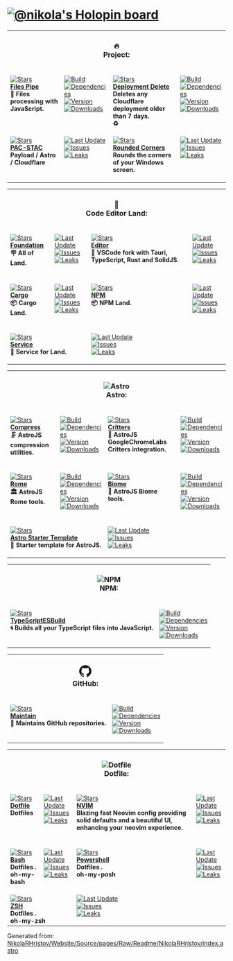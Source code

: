 <h1><a href=https://holopin.io/@nikola target=_blank><img alt="@nikola's Holopin board" src="https://holopin.io/api/user/board?user=nikola"></a></h1><table><tr><td colspan=4><h3 align=center><picture></picture>🔥<br>Project:<br></h3></td></tr><tr><td colspan=1 valign=top><br><a href=https://github.com/Playform/FilesPipe target=_blank><picture><source media="(prefers-color-scheme: dark)" srcset="https://img.shields.io/github/stars/Playform/FilesPipe?label=stars&#38;logo=github&#38;color=black&#38;labelColor=black&#38;logoColor=white&#38;logoWidth=0&#38;logoColor=black"><source media="(prefers-color-scheme: light)" srcset="https://img.shields.io/github/stars/Playform/FilesPipe?label=stars&#38;logo=github&#38;color=white&#38;labelColor=white&#38;logoColor=black&#38;logoWidth=0&#38;logoColor=black"><img alt=Stars src="https://img.shields.io/github/stars/Playform/FilesPipe?label=stars&#38;logo=github&#38;color=black&#38;labelColor=black&#38;logoColor=white&#38;logoWidth=0&#38;logoColor=black"></picture></a><br><a href=https://github.com/Playform/FilesPipe target=_blank><b>Files Pipe</b></a><br><b>🧪 Files processing with JavaScript.<br/></b><br></td><td colspan=1 valign=top><br><a href=https://github.com/Playform/FilesPipe/actions/workflows/Node.yml target=_blank><picture><source media="(prefers-color-scheme: dark)" srcset="https://img.shields.io/github/actions/workflow/status/Playform/FilesPipe/Node.yml?branch=main&#38;label=Build&#38;logo=node.js&#38;color=black&#38;labelColor=black&#38;logoColor=white&#38;logoWidth=0"><source media="(prefers-color-scheme: light)" srcset="https://img.shields.io/github/actions/workflow/status/Playform/FilesPipe/Node.yml?branch=main&#38;label=Build&#38;logo=node.js&#38;color=white&#38;labelColor=white&#38;logoColor=black&#38;logoWidth=0"><img alt=Build src="https://img.shields.io/github/actions/workflow/status/Playform/FilesPipe/Node.yml?branch=main&#38;label=Build&#38;logo=node.js&#38;color=black&#38;labelColor=black&#38;logoColor=white&#38;logoWidth=0" title=Build></picture></a><br><a href="https://npmjs.org/files-pipe?activeTab=dependencies" target=_blank><picture><source media="(prefers-color-scheme: dark)" srcset="https://img.shields.io/librariesio/release/npm/files-pipe?logo=dependabot&#38;label=&#38;color=black&#38;labelColor=black&#38;logoColor=white&#38;logoWidth=0"><source media="(prefers-color-scheme: light)" srcset="https://img.shields.io/librariesio/release/npm/files-pipe?logo=dependabot&#38;label=&#38;color=white&#38;labelColor=white&#38;logoColor=black&#38;logoWidth=0"><img alt=Dependencies src="https://img.shields.io/librariesio/release/npm/files-pipe?logo=dependabot&#38;label=&#38;color=black&#38;labelColor=black&#38;logoColor=white&#38;logoWidth=0" title=Dependencies></picture></a><br><a href=https://npmjs.org/files-pipe target=_blank><picture><source media="(prefers-color-scheme: dark)" srcset="https://img.shields.io/npm/v/files-pipe?label=Version&#38;logo=npm&#38;color=black&#38;labelColor=black&#38;logoColor=white&#38;logoWidth=0"><source media="(prefers-color-scheme: light)" srcset="https://img.shields.io/npm/v/files-pipe?label=Version&#38;logo=npm&#38;color=white&#38;labelColor=white&#38;logoColor=black&#38;logoWidth=0"><img alt=Version src="https://img.shields.io/npm/v/files-pipe?label=Version&#38;logo=npm&#38;color=black&#38;labelColor=black&#38;logoColor=white&#38;logoWidth=0" title=Version></picture></a><br><a href=https://npmjs.org/files-pipe target=_blank><picture><source media="(prefers-color-scheme: dark)" srcset="https://img.shields.io/npm/dt/files-pipe?label=Leaks&#38;logo=npm&#38;color=black&#38;labelColor=black&#38;logoColor=white&#38;logoWidth=0"><source media="(prefers-color-scheme: light)" srcset="https://img.shields.io/npm/dt/files-pipe?label=Leaks&#38;logo=npm&#38;color=white&#38;labelColor=white&#38;logoColor=black&#38;logoWidth=0"><img alt=Downloads src="https://img.shields.io/npm/dt/files-pipe?label=Leaks&#38;logo=npm&#38;color=black&#38;labelColor=black&#38;logoColor=white&#38;logoWidth=0" title=Downloads></picture></a><br><br></td><td colspan=1 valign=top><br><a href=https://github.com/NikolaRHristov/DeploymentDelete target=_blank><picture><source media="(prefers-color-scheme: dark)" srcset="https://img.shields.io/github/stars/NikolaRHristov/DeploymentDelete?label=stars&#38;logo=github&#38;color=black&#38;labelColor=black&#38;logoColor=white&#38;logoWidth=0&#38;logoColor=black"><source media="(prefers-color-scheme: light)" srcset="https://img.shields.io/github/stars/NikolaRHristov/DeploymentDelete?label=stars&#38;logo=github&#38;color=white&#38;labelColor=white&#38;logoColor=black&#38;logoWidth=0&#38;logoColor=black"><img alt=Stars src="https://img.shields.io/github/stars/NikolaRHristov/DeploymentDelete?label=stars&#38;logo=github&#38;color=black&#38;labelColor=black&#38;logoColor=white&#38;logoWidth=0&#38;logoColor=black"></picture></a><br><a href=https://github.com/NikolaRHristov/DeploymentDelete target=_blank><b>Deployment Delete</b></a><br><b>Deletes any Cloudflare deployment older than 7 days.<br/>♻️</b><br></td><td colspan=1 valign=top><br><a href=https://github.com/NikolaRHristov/DeploymentDelete/actions/workflows/Node.yml target=_blank><picture><source media="(prefers-color-scheme: dark)" srcset="https://img.shields.io/github/actions/workflow/status/NikolaRHristov/DeploymentDelete/Node.yml?branch=main&#38;label=Build&#38;logo=node.js&#38;color=black&#38;labelColor=black&#38;logoColor=white&#38;logoWidth=0"><source media="(prefers-color-scheme: light)" srcset="https://img.shields.io/github/actions/workflow/status/NikolaRHristov/DeploymentDelete/Node.yml?branch=main&#38;label=Build&#38;logo=node.js&#38;color=white&#38;labelColor=white&#38;logoColor=black&#38;logoWidth=0"><img alt=Build src="https://img.shields.io/github/actions/workflow/status/NikolaRHristov/DeploymentDelete/Node.yml?branch=main&#38;label=Build&#38;logo=node.js&#38;color=black&#38;labelColor=black&#38;logoColor=white&#38;logoWidth=0" title=Build></picture></a><br><a href="https://npmjs.org/deployment-delete?activeTab=dependencies" target=_blank><picture><source media="(prefers-color-scheme: dark)" srcset="https://img.shields.io/librariesio/release/npm/deployment-delete?logo=dependabot&#38;label=&#38;color=black&#38;labelColor=black&#38;logoColor=white&#38;logoWidth=0"><source media="(prefers-color-scheme: light)" srcset="https://img.shields.io/librariesio/release/npm/deployment-delete?logo=dependabot&#38;label=&#38;color=white&#38;labelColor=white&#38;logoColor=black&#38;logoWidth=0"><img alt=Dependencies src="https://img.shields.io/librariesio/release/npm/deployment-delete?logo=dependabot&#38;label=&#38;color=black&#38;labelColor=black&#38;logoColor=white&#38;logoWidth=0" title=Dependencies></picture></a><br><a href=https://npmjs.org/deployment-delete target=_blank><picture><source media="(prefers-color-scheme: dark)" srcset="https://img.shields.io/npm/v/deployment-delete?label=Version&#38;logo=npm&#38;color=black&#38;labelColor=black&#38;logoColor=white&#38;logoWidth=0"><source media="(prefers-color-scheme: light)" srcset="https://img.shields.io/npm/v/deployment-delete?label=Version&#38;logo=npm&#38;color=white&#38;labelColor=white&#38;logoColor=black&#38;logoWidth=0"><img alt=Version src="https://img.shields.io/npm/v/deployment-delete?label=Version&#38;logo=npm&#38;color=black&#38;labelColor=black&#38;logoColor=white&#38;logoWidth=0" title=Version></picture></a><br><a href=https://npmjs.org/deployment-delete target=_blank><picture><source media="(prefers-color-scheme: dark)" srcset="https://img.shields.io/npm/dt/deployment-delete?label=Leaks&#38;logo=npm&#38;color=black&#38;labelColor=black&#38;logoColor=white&#38;logoWidth=0"><source media="(prefers-color-scheme: light)" srcset="https://img.shields.io/npm/dt/deployment-delete?label=Leaks&#38;logo=npm&#38;color=white&#38;labelColor=white&#38;logoColor=black&#38;logoWidth=0"><img alt=Downloads src="https://img.shields.io/npm/dt/deployment-delete?label=Leaks&#38;logo=npm&#38;color=black&#38;labelColor=black&#38;logoColor=white&#38;logoWidth=0" title=Downloads></picture></a><br><br></td></tr><tr><td colspan=1 valign=top><br><a href=https://github.com/AstroStarter/PAC-STAC target=_blank><picture><source media="(prefers-color-scheme: dark)" srcset="https://img.shields.io/github/stars/AstroStarter/PAC-STAC?label=stars&#38;logo=github&#38;color=black&#38;labelColor=black&#38;logoColor=white&#38;logoWidth=0&#38;logoColor=black"><source media="(prefers-color-scheme: light)" srcset="https://img.shields.io/github/stars/AstroStarter/PAC-STAC?label=stars&#38;logo=github&#38;color=white&#38;labelColor=white&#38;logoColor=black&#38;logoWidth=0&#38;logoColor=black"><img alt=Stars src="https://img.shields.io/github/stars/AstroStarter/PAC-STAC?label=stars&#38;logo=github&#38;color=black&#38;labelColor=black&#38;logoColor=white&#38;logoWidth=0&#38;logoColor=black"></picture></a><br><a href=https://github.com/AstroStarter/PAC-STAC target=_blank><b>PAC-STAC</b></a><br><b>Payload / Astro / Cloudflare</b><br></td><td colspan=1 valign=top><br><a href=https://github.com/AstroStarter/PAC-STAC target=_blank><picture><source media="(prefers-color-scheme: dark)" srcset="https://img.shields.io/github/last-commit/AstroStarter/PAC-STAC?label=Last%20Update&#38;color=black&#38;labelColor=black&#38;logoColor=white&#38;logoWidth=0"><source media="(prefers-color-scheme: light)" srcset="https://img.shields.io/github/last-commit/AstroStarter/PAC-STAC?label=Last%20Update&#38;color=white&#38;labelColor=white&#38;logoColor=black&#38;logoWidth=0"><img alt="Last Update" src="https://img.shields.io/github/last-commit/AstroStarter/PAC-STAC?label=Last%20Update&#38;color=black&#38;labelColor=black&#38;logoColor=white&#38;logoWidth=0" title="Last Update"></picture></a><br><a href=https://github.com/AstroStarter/PAC-STAC target=_blank><picture><source media="(prefers-color-scheme: dark)" srcset="https://img.shields.io/github/issues/AstroStarter/PAC-STAC?label=Issues&#38;color=black&#38;labelColor=black&#38;logoColor=white&#38;logoWidth=0"><source media="(prefers-color-scheme: light)" srcset="https://img.shields.io/github/issues/AstroStarter/PAC-STAC?label=Issues&#38;color=white&#38;labelColor=white&#38;logoColor=black&#38;logoWidth=0"><img alt=Issues src="https://img.shields.io/github/issues/AstroStarter/PAC-STAC?label=Issues&#38;color=black&#38;labelColor=black&#38;logoColor=white&#38;logoWidth=0" title=Issues></picture></a><br><a href=https://github.com/AstroStarter/PAC-STAC target=_blank><picture><source media="(prefers-color-scheme: dark)" srcset="https://img.shields.io/github/downloads/AstroStarter/PAC-STAC/total?label=Leaks&#38;color=black&#38;labelColor=black&#38;logoColor=white&#38;logoWidth=0"><source media="(prefers-color-scheme: light)" srcset="https://img.shields.io/github/downloads/AstroStarter/PAC-STAC/total?label=Leaks&#38;color=white&#38;labelColor=white&#38;logoColor=black&#38;logoWidth=0"><img alt=Leaks src="https://img.shields.io/github/downloads/AstroStarter/PAC-STAC/total?label=Leaks&#38;color=black&#38;labelColor=black&#38;logoColor=white&#38;logoWidth=0" title=Leaks></picture></a><br><br></td><td colspan=1 valign=top><br><a href=https://github.com/RoundedCorners/Application target=_blank><picture><source media="(prefers-color-scheme: dark)" srcset="https://img.shields.io/github/stars/RoundedCorners/Application?label=stars&#38;logo=github&#38;color=black&#38;labelColor=black&#38;logoColor=white&#38;logoWidth=0&#38;logoColor=black"><source media="(prefers-color-scheme: light)" srcset="https://img.shields.io/github/stars/RoundedCorners/Application?label=stars&#38;logo=github&#38;color=white&#38;labelColor=white&#38;logoColor=black&#38;logoWidth=0&#38;logoColor=black"><img alt=Stars src="https://img.shields.io/github/stars/RoundedCorners/Application?label=stars&#38;logo=github&#38;color=black&#38;labelColor=black&#38;logoColor=white&#38;logoWidth=0&#38;logoColor=black"></picture></a><br><a href=https://github.com/RoundedCorners/Application target=_blank><b>Rounded Corners</b></a><br><b>Rounds the corners of your Windows screen.<br/></b><br></td><td colspan=1 valign=top><br><a href=https://github.com/RoundedCorners/Application target=_blank><picture><source media="(prefers-color-scheme: dark)" srcset="https://img.shields.io/github/last-commit/RoundedCorners/Application?label=Last%20Update&#38;color=black&#38;labelColor=black&#38;logoColor=white&#38;logoWidth=0"><source media="(prefers-color-scheme: light)" srcset="https://img.shields.io/github/last-commit/RoundedCorners/Application?label=Last%20Update&#38;color=white&#38;labelColor=white&#38;logoColor=black&#38;logoWidth=0"><img alt="Last Update" src="https://img.shields.io/github/last-commit/RoundedCorners/Application?label=Last%20Update&#38;color=black&#38;labelColor=black&#38;logoColor=white&#38;logoWidth=0" title="Last Update"></picture></a><br><a href=https://github.com/RoundedCorners/Application target=_blank><picture><source media="(prefers-color-scheme: dark)" srcset="https://img.shields.io/github/issues/RoundedCorners/Application?label=Issues&#38;color=black&#38;labelColor=black&#38;logoColor=white&#38;logoWidth=0"><source media="(prefers-color-scheme: light)" srcset="https://img.shields.io/github/issues/RoundedCorners/Application?label=Issues&#38;color=white&#38;labelColor=white&#38;logoColor=black&#38;logoWidth=0"><img alt=Issues src="https://img.shields.io/github/issues/RoundedCorners/Application?label=Issues&#38;color=black&#38;labelColor=black&#38;logoColor=white&#38;logoWidth=0" title=Issues></picture></a><br><a href=https://github.com/RoundedCorners/Application target=_blank><picture><source media="(prefers-color-scheme: dark)" srcset="https://img.shields.io/github/downloads/RoundedCorners/Application/total?label=Leaks&#38;color=black&#38;labelColor=black&#38;logoColor=white&#38;logoWidth=0"><source media="(prefers-color-scheme: light)" srcset="https://img.shields.io/github/downloads/RoundedCorners/Application/total?label=Leaks&#38;color=white&#38;labelColor=white&#38;logoColor=black&#38;logoWidth=0"><img alt=Leaks src="https://img.shields.io/github/downloads/RoundedCorners/Application/total?label=Leaks&#38;color=black&#38;labelColor=black&#38;logoColor=white&#38;logoWidth=0" title=Leaks></picture></a><br><br></td></tr></table><table><tr><td colspan=4><h3 align=center><picture></picture>🌄<br>Code Editor Land:<br></h3></td></tr><tr><td colspan=1 valign=top><br><a href=https://github.com/CodeEditorLand/Foundation target=_blank><picture><source media="(prefers-color-scheme: dark)" srcset="https://img.shields.io/github/stars/CodeEditorLand/Foundation?label=stars&#38;logo=github&#38;color=black&#38;labelColor=black&#38;logoColor=white&#38;logoWidth=0&#38;logoColor=black"><source media="(prefers-color-scheme: light)" srcset="https://img.shields.io/github/stars/CodeEditorLand/Foundation?label=stars&#38;logo=github&#38;color=white&#38;labelColor=white&#38;logoColor=black&#38;logoWidth=0&#38;logoColor=black"><img alt=Stars src="https://img.shields.io/github/stars/CodeEditorLand/Foundation?label=stars&#38;logo=github&#38;color=black&#38;labelColor=black&#38;logoColor=white&#38;logoWidth=0&#38;logoColor=black"></picture></a><br><a href=https://github.com/CodeEditorLand/Foundation target=_blank><b>Foundation</b></a><br><b>🪧 All of Land.<br/></b><br></td><td colspan=1 valign=top><br><a href=https://github.com/CodeEditorLand/Foundation target=_blank><picture><source media="(prefers-color-scheme: dark)" srcset="https://img.shields.io/github/last-commit/CodeEditorLand/Foundation?label=Last%20Update&#38;color=black&#38;labelColor=black&#38;logoColor=white&#38;logoWidth=0"><source media="(prefers-color-scheme: light)" srcset="https://img.shields.io/github/last-commit/CodeEditorLand/Foundation?label=Last%20Update&#38;color=white&#38;labelColor=white&#38;logoColor=black&#38;logoWidth=0"><img alt="Last Update" src="https://img.shields.io/github/last-commit/CodeEditorLand/Foundation?label=Last%20Update&#38;color=black&#38;labelColor=black&#38;logoColor=white&#38;logoWidth=0" title="Last Update"></picture></a><br><a href=https://github.com/CodeEditorLand/Foundation target=_blank><picture><source media="(prefers-color-scheme: dark)" srcset="https://img.shields.io/github/issues/CodeEditorLand/Foundation?label=Issues&#38;color=black&#38;labelColor=black&#38;logoColor=white&#38;logoWidth=0"><source media="(prefers-color-scheme: light)" srcset="https://img.shields.io/github/issues/CodeEditorLand/Foundation?label=Issues&#38;color=white&#38;labelColor=white&#38;logoColor=black&#38;logoWidth=0"><img alt=Issues src="https://img.shields.io/github/issues/CodeEditorLand/Foundation?label=Issues&#38;color=black&#38;labelColor=black&#38;logoColor=white&#38;logoWidth=0" title=Issues></picture></a><br><a href=https://github.com/CodeEditorLand/Foundation target=_blank><picture><source media="(prefers-color-scheme: dark)" srcset="https://img.shields.io/github/downloads/CodeEditorLand/Foundation/total?label=Leaks&#38;color=black&#38;labelColor=black&#38;logoColor=white&#38;logoWidth=0"><source media="(prefers-color-scheme: light)" srcset="https://img.shields.io/github/downloads/CodeEditorLand/Foundation/total?label=Leaks&#38;color=white&#38;labelColor=white&#38;logoColor=black&#38;logoWidth=0"><img alt=Leaks src="https://img.shields.io/github/downloads/CodeEditorLand/Foundation/total?label=Leaks&#38;color=black&#38;labelColor=black&#38;logoColor=white&#38;logoWidth=0" title=Leaks></picture></a><br><br></td><td colspan=1 valign=top><br><a href=https://github.com/CodeEditorLand/Editor target=_blank><picture><source media="(prefers-color-scheme: dark)" srcset="https://img.shields.io/github/stars/CodeEditorLand/Editor?label=stars&#38;logo=github&#38;color=black&#38;labelColor=black&#38;logoColor=white&#38;logoWidth=0&#38;logoColor=black"><source media="(prefers-color-scheme: light)" srcset="https://img.shields.io/github/stars/CodeEditorLand/Editor?label=stars&#38;logo=github&#38;color=white&#38;labelColor=white&#38;logoColor=black&#38;logoWidth=0&#38;logoColor=black"><img alt=Stars src="https://img.shields.io/github/stars/CodeEditorLand/Editor?label=stars&#38;logo=github&#38;color=black&#38;labelColor=black&#38;logoColor=white&#38;logoWidth=0&#38;logoColor=black"></picture></a><br><a href=https://github.com/CodeEditorLand/Editor target=_blank><b>Editor</b></a><br><b>🌄 VSCode fork with Tauri, TypeScript, Rust and SolidJS.<br/></b><br></td><td colspan=1 valign=top><br><a href=https://github.com/CodeEditorLand/Editor target=_blank><picture><source media="(prefers-color-scheme: dark)" srcset="https://img.shields.io/github/last-commit/CodeEditorLand/Editor?label=Last%20Update&#38;color=black&#38;labelColor=black&#38;logoColor=white&#38;logoWidth=0"><source media="(prefers-color-scheme: light)" srcset="https://img.shields.io/github/last-commit/CodeEditorLand/Editor?label=Last%20Update&#38;color=white&#38;labelColor=white&#38;logoColor=black&#38;logoWidth=0"><img alt="Last Update" src="https://img.shields.io/github/last-commit/CodeEditorLand/Editor?label=Last%20Update&#38;color=black&#38;labelColor=black&#38;logoColor=white&#38;logoWidth=0" title="Last Update"></picture></a><br><a href=https://github.com/CodeEditorLand/Editor target=_blank><picture><source media="(prefers-color-scheme: dark)" srcset="https://img.shields.io/github/issues/CodeEditorLand/Editor?label=Issues&#38;color=black&#38;labelColor=black&#38;logoColor=white&#38;logoWidth=0"><source media="(prefers-color-scheme: light)" srcset="https://img.shields.io/github/issues/CodeEditorLand/Editor?label=Issues&#38;color=white&#38;labelColor=white&#38;logoColor=black&#38;logoWidth=0"><img alt=Issues src="https://img.shields.io/github/issues/CodeEditorLand/Editor?label=Issues&#38;color=black&#38;labelColor=black&#38;logoColor=white&#38;logoWidth=0" title=Issues></picture></a><br><a href=https://github.com/CodeEditorLand/Editor target=_blank><picture><source media="(prefers-color-scheme: dark)" srcset="https://img.shields.io/github/downloads/CodeEditorLand/Editor/total?label=Leaks&#38;color=black&#38;labelColor=black&#38;logoColor=white&#38;logoWidth=0"><source media="(prefers-color-scheme: light)" srcset="https://img.shields.io/github/downloads/CodeEditorLand/Editor/total?label=Leaks&#38;color=white&#38;labelColor=white&#38;logoColor=black&#38;logoWidth=0"><img alt=Leaks src="https://img.shields.io/github/downloads/CodeEditorLand/Editor/total?label=Leaks&#38;color=black&#38;labelColor=black&#38;logoColor=white&#38;logoWidth=0" title=Leaks></picture></a><br><br></td></tr><tr><td colspan=1 valign=top><br><a href=https://github.com/CodeEditorLand/FoundationLandCargo target=_blank><picture><source media="(prefers-color-scheme: dark)" srcset="https://img.shields.io/github/stars/CodeEditorLand/FoundationLandCargo?label=stars&#38;logo=github&#38;color=black&#38;labelColor=black&#38;logoColor=white&#38;logoWidth=0&#38;logoColor=black"><source media="(prefers-color-scheme: light)" srcset="https://img.shields.io/github/stars/CodeEditorLand/FoundationLandCargo?label=stars&#38;logo=github&#38;color=white&#38;labelColor=white&#38;logoColor=black&#38;logoWidth=0&#38;logoColor=black"><img alt=Stars src="https://img.shields.io/github/stars/CodeEditorLand/FoundationLandCargo?label=stars&#38;logo=github&#38;color=black&#38;labelColor=black&#38;logoColor=white&#38;logoWidth=0&#38;logoColor=black"></picture></a><br><a href=https://github.com/CodeEditorLand/FoundationLandCargo target=_blank><b>Cargo</b></a><br><b>📦 Cargo Land.<br/></b><br></td><td colspan=1 valign=top><br><a href=https://github.com/CodeEditorLand/FoundationLandCargo target=_blank><picture><source media="(prefers-color-scheme: dark)" srcset="https://img.shields.io/github/last-commit/CodeEditorLand/FoundationLandCargo?label=Last%20Update&#38;color=black&#38;labelColor=black&#38;logoColor=white&#38;logoWidth=0"><source media="(prefers-color-scheme: light)" srcset="https://img.shields.io/github/last-commit/CodeEditorLand/FoundationLandCargo?label=Last%20Update&#38;color=white&#38;labelColor=white&#38;logoColor=black&#38;logoWidth=0"><img alt="Last Update" src="https://img.shields.io/github/last-commit/CodeEditorLand/FoundationLandCargo?label=Last%20Update&#38;color=black&#38;labelColor=black&#38;logoColor=white&#38;logoWidth=0" title="Last Update"></picture></a><br><a href=https://github.com/CodeEditorLand/FoundationLandCargo target=_blank><picture><source media="(prefers-color-scheme: dark)" srcset="https://img.shields.io/github/issues/CodeEditorLand/FoundationLandCargo?label=Issues&#38;color=black&#38;labelColor=black&#38;logoColor=white&#38;logoWidth=0"><source media="(prefers-color-scheme: light)" srcset="https://img.shields.io/github/issues/CodeEditorLand/FoundationLandCargo?label=Issues&#38;color=white&#38;labelColor=white&#38;logoColor=black&#38;logoWidth=0"><img alt=Issues src="https://img.shields.io/github/issues/CodeEditorLand/FoundationLandCargo?label=Issues&#38;color=black&#38;labelColor=black&#38;logoColor=white&#38;logoWidth=0" title=Issues></picture></a><br><a href=https://github.com/CodeEditorLand/FoundationLandCargo target=_blank><picture><source media="(prefers-color-scheme: dark)" srcset="https://img.shields.io/github/downloads/CodeEditorLand/FoundationLandCargo/total?label=Leaks&#38;color=black&#38;labelColor=black&#38;logoColor=white&#38;logoWidth=0"><source media="(prefers-color-scheme: light)" srcset="https://img.shields.io/github/downloads/CodeEditorLand/FoundationLandCargo/total?label=Leaks&#38;color=white&#38;labelColor=white&#38;logoColor=black&#38;logoWidth=0"><img alt=Leaks src="https://img.shields.io/github/downloads/CodeEditorLand/FoundationLandCargo/total?label=Leaks&#38;color=black&#38;labelColor=black&#38;logoColor=white&#38;logoWidth=0" title=Leaks></picture></a><br><br></td><td colspan=1 valign=top><br><a href=https://github.com/CodeEditorLand/FoundationLandNPM target=_blank><picture><source media="(prefers-color-scheme: dark)" srcset="https://img.shields.io/github/stars/CodeEditorLand/FoundationLandNPM?label=stars&#38;logo=github&#38;color=black&#38;labelColor=black&#38;logoColor=white&#38;logoWidth=0&#38;logoColor=black"><source media="(prefers-color-scheme: light)" srcset="https://img.shields.io/github/stars/CodeEditorLand/FoundationLandNPM?label=stars&#38;logo=github&#38;color=white&#38;labelColor=white&#38;logoColor=black&#38;logoWidth=0&#38;logoColor=black"><img alt=Stars src="https://img.shields.io/github/stars/CodeEditorLand/FoundationLandNPM?label=stars&#38;logo=github&#38;color=black&#38;labelColor=black&#38;logoColor=white&#38;logoWidth=0&#38;logoColor=black"></picture></a><br><a href=https://github.com/CodeEditorLand/FoundationLandNPM target=_blank><b>NPM</b></a><br><b>📦 NPM Land.<br/></b><br></td><td colspan=1 valign=top><br><a href=https://github.com/CodeEditorLand/FoundationLandNPM target=_blank><picture><source media="(prefers-color-scheme: dark)" srcset="https://img.shields.io/github/last-commit/CodeEditorLand/FoundationLandNPM?label=Last%20Update&#38;color=black&#38;labelColor=black&#38;logoColor=white&#38;logoWidth=0"><source media="(prefers-color-scheme: light)" srcset="https://img.shields.io/github/last-commit/CodeEditorLand/FoundationLandNPM?label=Last%20Update&#38;color=white&#38;labelColor=white&#38;logoColor=black&#38;logoWidth=0"><img alt="Last Update" src="https://img.shields.io/github/last-commit/CodeEditorLand/FoundationLandNPM?label=Last%20Update&#38;color=black&#38;labelColor=black&#38;logoColor=white&#38;logoWidth=0" title="Last Update"></picture></a><br><a href=https://github.com/CodeEditorLand/FoundationLandNPM target=_blank><picture><source media="(prefers-color-scheme: dark)" srcset="https://img.shields.io/github/issues/CodeEditorLand/FoundationLandNPM?label=Issues&#38;color=black&#38;labelColor=black&#38;logoColor=white&#38;logoWidth=0"><source media="(prefers-color-scheme: light)" srcset="https://img.shields.io/github/issues/CodeEditorLand/FoundationLandNPM?label=Issues&#38;color=white&#38;labelColor=white&#38;logoColor=black&#38;logoWidth=0"><img alt=Issues src="https://img.shields.io/github/issues/CodeEditorLand/FoundationLandNPM?label=Issues&#38;color=black&#38;labelColor=black&#38;logoColor=white&#38;logoWidth=0" title=Issues></picture></a><br><a href=https://github.com/CodeEditorLand/FoundationLandNPM target=_blank><picture><source media="(prefers-color-scheme: dark)" srcset="https://img.shields.io/github/downloads/CodeEditorLand/FoundationLandNPM/total?label=Leaks&#38;color=black&#38;labelColor=black&#38;logoColor=white&#38;logoWidth=0"><source media="(prefers-color-scheme: light)" srcset="https://img.shields.io/github/downloads/CodeEditorLand/FoundationLandNPM/total?label=Leaks&#38;color=white&#38;labelColor=white&#38;logoColor=black&#38;logoWidth=0"><img alt=Leaks src="https://img.shields.io/github/downloads/CodeEditorLand/FoundationLandNPM/total?label=Leaks&#38;color=black&#38;labelColor=black&#38;logoColor=white&#38;logoWidth=0" title=Leaks></picture></a><br><br></td></tr><tr><td colspan=2 valign=top><br><a href=https://github.com/CodeEditorLand/FoundationLandComponent target=_blank><picture><source media="(prefers-color-scheme: dark)" srcset="https://img.shields.io/github/stars/CodeEditorLand/FoundationLandComponent?label=stars&#38;logo=github&#38;color=black&#38;labelColor=black&#38;logoColor=white&#38;logoWidth=0&#38;logoColor=black"><source media="(prefers-color-scheme: light)" srcset="https://img.shields.io/github/stars/CodeEditorLand/FoundationLandComponent?label=stars&#38;logo=github&#38;color=white&#38;labelColor=white&#38;logoColor=black&#38;logoWidth=0&#38;logoColor=black"><img alt=Stars src="https://img.shields.io/github/stars/CodeEditorLand/FoundationLandComponent?label=stars&#38;logo=github&#38;color=black&#38;labelColor=black&#38;logoColor=white&#38;logoWidth=0&#38;logoColor=black"></picture></a><br><a href=https://github.com/CodeEditorLand/FoundationLandComponent target=_blank><b>Service</b></a><br><b>🔩 Service for Land.<br/></b><br></td><td colspan=2 valign=top><br><a href=https://github.com/CodeEditorLand/FoundationLandComponent target=_blank><picture><source media="(prefers-color-scheme: dark)" srcset="https://img.shields.io/github/last-commit/CodeEditorLand/FoundationLandComponent?label=Last%20Update&#38;color=black&#38;labelColor=black&#38;logoColor=white&#38;logoWidth=0"><source media="(prefers-color-scheme: light)" srcset="https://img.shields.io/github/last-commit/CodeEditorLand/FoundationLandComponent?label=Last%20Update&#38;color=white&#38;labelColor=white&#38;logoColor=black&#38;logoWidth=0"><img alt="Last Update" src="https://img.shields.io/github/last-commit/CodeEditorLand/FoundationLandComponent?label=Last%20Update&#38;color=black&#38;labelColor=black&#38;logoColor=white&#38;logoWidth=0" title="Last Update"></picture></a><br><a href=https://github.com/CodeEditorLand/FoundationLandComponent target=_blank><picture><source media="(prefers-color-scheme: dark)" srcset="https://img.shields.io/github/issues/CodeEditorLand/FoundationLandComponent?label=Issues&#38;color=black&#38;labelColor=black&#38;logoColor=white&#38;logoWidth=0"><source media="(prefers-color-scheme: light)" srcset="https://img.shields.io/github/issues/CodeEditorLand/FoundationLandComponent?label=Issues&#38;color=white&#38;labelColor=white&#38;logoColor=black&#38;logoWidth=0"><img alt=Issues src="https://img.shields.io/github/issues/CodeEditorLand/FoundationLandComponent?label=Issues&#38;color=black&#38;labelColor=black&#38;logoColor=white&#38;logoWidth=0" title=Issues></picture></a><br><a href=https://github.com/CodeEditorLand/FoundationLandComponent target=_blank><picture><source media="(prefers-color-scheme: dark)" srcset="https://img.shields.io/github/downloads/CodeEditorLand/FoundationLandComponent/total?label=Leaks&#38;color=black&#38;labelColor=black&#38;logoColor=white&#38;logoWidth=0"><source media="(prefers-color-scheme: light)" srcset="https://img.shields.io/github/downloads/CodeEditorLand/FoundationLandComponent/total?label=Leaks&#38;color=white&#38;labelColor=white&#38;logoColor=black&#38;logoWidth=0"><img alt=Leaks src="https://img.shields.io/github/downloads/CodeEditorLand/FoundationLandComponent/total?label=Leaks&#38;color=black&#38;labelColor=black&#38;logoColor=white&#38;logoWidth=0" title=Leaks></picture></a><br><br></td></tr></table><table><tr><td colspan=4><h3 align=center><picture><source media="(prefers-color-scheme: dark)" srcset=https://raw.githubusercontent.com/Playform/AstroCompress/main/.github/Image/DarkAstro.svg><source media="(prefers-color-scheme: light)" srcset=https://raw.githubusercontent.com/Playform/AstroCompress/main/.github/Image/LightAstro.svg><img alt=Astro src=https://raw.githubusercontent.com/Playform/AstroCompress/main/.github/Image/LightAstro.svg width=28></picture><br>Astro:<br></h3></td></tr><tr><td colspan=1 valign=top><br><a href=https://github.com/Playform/AstroCompress target=_blank><picture><source media="(prefers-color-scheme: dark)" srcset="https://img.shields.io/github/stars/Playform/AstroCompress?label=stars&#38;logo=github&#38;color=black&#38;labelColor=black&#38;logoColor=white&#38;logoWidth=0&#38;logoColor=black"><source media="(prefers-color-scheme: light)" srcset="https://img.shields.io/github/stars/Playform/AstroCompress?label=stars&#38;logo=github&#38;color=white&#38;labelColor=white&#38;logoColor=black&#38;logoWidth=0&#38;logoColor=black"><img alt=Stars src="https://img.shields.io/github/stars/Playform/AstroCompress?label=stars&#38;logo=github&#38;color=black&#38;labelColor=black&#38;logoColor=white&#38;logoWidth=0&#38;logoColor=black"></picture></a><br><a href=https://github.com/Playform/AstroCompress target=_blank><b>Compress</b></a><br><b>🗜️ AstroJS compression utilities.<br/></b><br></td><td colspan=1 valign=top><br><a href=https://github.com/Playform/AstroCompress/actions/workflows/Node.yml target=_blank><picture><source media="(prefers-color-scheme: dark)" srcset="https://img.shields.io/github/actions/workflow/status/Playform/AstroCompress/Node.yml?branch=main&#38;label=Build&#38;logo=node.js&#38;color=black&#38;labelColor=black&#38;logoColor=white&#38;logoWidth=0"><source media="(prefers-color-scheme: light)" srcset="https://img.shields.io/github/actions/workflow/status/Playform/AstroCompress/Node.yml?branch=main&#38;label=Build&#38;logo=node.js&#38;color=white&#38;labelColor=white&#38;logoColor=black&#38;logoWidth=0"><img alt=Build src="https://img.shields.io/github/actions/workflow/status/Playform/AstroCompress/Node.yml?branch=main&#38;label=Build&#38;logo=node.js&#38;color=black&#38;labelColor=black&#38;logoColor=white&#38;logoWidth=0" title=Build></picture></a><br><a href="https://npmjs.org/astro-compress?activeTab=dependencies" target=_blank><picture><source media="(prefers-color-scheme: dark)" srcset="https://img.shields.io/librariesio/release/npm/astro-compress?logo=dependabot&#38;label=&#38;color=black&#38;labelColor=black&#38;logoColor=white&#38;logoWidth=0"><source media="(prefers-color-scheme: light)" srcset="https://img.shields.io/librariesio/release/npm/astro-compress?logo=dependabot&#38;label=&#38;color=white&#38;labelColor=white&#38;logoColor=black&#38;logoWidth=0"><img alt=Dependencies src="https://img.shields.io/librariesio/release/npm/astro-compress?logo=dependabot&#38;label=&#38;color=black&#38;labelColor=black&#38;logoColor=white&#38;logoWidth=0" title=Dependencies></picture></a><br><a href=https://npmjs.org/astro-compress target=_blank><picture><source media="(prefers-color-scheme: dark)" srcset="https://img.shields.io/npm/v/astro-compress?label=Version&#38;logo=npm&#38;color=black&#38;labelColor=black&#38;logoColor=white&#38;logoWidth=0"><source media="(prefers-color-scheme: light)" srcset="https://img.shields.io/npm/v/astro-compress?label=Version&#38;logo=npm&#38;color=white&#38;labelColor=white&#38;logoColor=black&#38;logoWidth=0"><img alt=Version src="https://img.shields.io/npm/v/astro-compress?label=Version&#38;logo=npm&#38;color=black&#38;labelColor=black&#38;logoColor=white&#38;logoWidth=0" title=Version></picture></a><br><a href=https://npmjs.org/astro-compress target=_blank><picture><source media="(prefers-color-scheme: dark)" srcset="https://img.shields.io/npm/dt/astro-compress?label=Leaks&#38;logo=npm&#38;color=black&#38;labelColor=black&#38;logoColor=white&#38;logoWidth=0"><source media="(prefers-color-scheme: light)" srcset="https://img.shields.io/npm/dt/astro-compress?label=Leaks&#38;logo=npm&#38;color=white&#38;labelColor=white&#38;logoColor=black&#38;logoWidth=0"><img alt=Downloads src="https://img.shields.io/npm/dt/astro-compress?label=Leaks&#38;logo=npm&#38;color=black&#38;labelColor=black&#38;logoColor=white&#38;logoWidth=0" title=Downloads></picture></a><br><br></td><td colspan=1 valign=top><br><a href=https://github.com/Playform/AstroCritters target=_blank><picture><source media="(prefers-color-scheme: dark)" srcset="https://img.shields.io/github/stars/Playform/AstroCritters?label=stars&#38;logo=github&#38;color=black&#38;labelColor=black&#38;logoColor=white&#38;logoWidth=0&#38;logoColor=black"><source media="(prefers-color-scheme: light)" srcset="https://img.shields.io/github/stars/Playform/AstroCritters?label=stars&#38;logo=github&#38;color=white&#38;labelColor=white&#38;logoColor=black&#38;logoWidth=0&#38;logoColor=black"><img alt=Stars src="https://img.shields.io/github/stars/Playform/AstroCritters?label=stars&#38;logo=github&#38;color=black&#38;labelColor=black&#38;logoColor=white&#38;logoWidth=0&#38;logoColor=black"></picture></a><br><a href=https://github.com/Playform/AstroCritters target=_blank><b>Critters</b></a><br><b>🦔 AstroJS GoogleChromeLabs Critters integration.<br/></b><br></td><td colspan=1 valign=top><br><a href=https://github.com/Playform/AstroCritters/actions/workflows/Node.yml target=_blank><picture><source media="(prefers-color-scheme: dark)" srcset="https://img.shields.io/github/actions/workflow/status/Playform/AstroCritters/Node.yml?branch=main&#38;label=Build&#38;logo=node.js&#38;color=black&#38;labelColor=black&#38;logoColor=white&#38;logoWidth=0"><source media="(prefers-color-scheme: light)" srcset="https://img.shields.io/github/actions/workflow/status/Playform/AstroCritters/Node.yml?branch=main&#38;label=Build&#38;logo=node.js&#38;color=white&#38;labelColor=white&#38;logoColor=black&#38;logoWidth=0"><img alt=Build src="https://img.shields.io/github/actions/workflow/status/Playform/AstroCritters/Node.yml?branch=main&#38;label=Build&#38;logo=node.js&#38;color=black&#38;labelColor=black&#38;logoColor=white&#38;logoWidth=0" title=Build></picture></a><br><a href="https://npmjs.org/astro-critters?activeTab=dependencies" target=_blank><picture><source media="(prefers-color-scheme: dark)" srcset="https://img.shields.io/librariesio/release/npm/astro-critters?logo=dependabot&#38;label=&#38;color=black&#38;labelColor=black&#38;logoColor=white&#38;logoWidth=0"><source media="(prefers-color-scheme: light)" srcset="https://img.shields.io/librariesio/release/npm/astro-critters?logo=dependabot&#38;label=&#38;color=white&#38;labelColor=white&#38;logoColor=black&#38;logoWidth=0"><img alt=Dependencies src="https://img.shields.io/librariesio/release/npm/astro-critters?logo=dependabot&#38;label=&#38;color=black&#38;labelColor=black&#38;logoColor=white&#38;logoWidth=0" title=Dependencies></picture></a><br><a href=https://npmjs.org/astro-critters target=_blank><picture><source media="(prefers-color-scheme: dark)" srcset="https://img.shields.io/npm/v/astro-critters?label=Version&#38;logo=npm&#38;color=black&#38;labelColor=black&#38;logoColor=white&#38;logoWidth=0"><source media="(prefers-color-scheme: light)" srcset="https://img.shields.io/npm/v/astro-critters?label=Version&#38;logo=npm&#38;color=white&#38;labelColor=white&#38;logoColor=black&#38;logoWidth=0"><img alt=Version src="https://img.shields.io/npm/v/astro-critters?label=Version&#38;logo=npm&#38;color=black&#38;labelColor=black&#38;logoColor=white&#38;logoWidth=0" title=Version></picture></a><br><a href=https://npmjs.org/astro-critters target=_blank><picture><source media="(prefers-color-scheme: dark)" srcset="https://img.shields.io/npm/dt/astro-critters?label=Leaks&#38;logo=npm&#38;color=black&#38;labelColor=black&#38;logoColor=white&#38;logoWidth=0"><source media="(prefers-color-scheme: light)" srcset="https://img.shields.io/npm/dt/astro-critters?label=Leaks&#38;logo=npm&#38;color=white&#38;labelColor=white&#38;logoColor=black&#38;logoWidth=0"><img alt=Downloads src="https://img.shields.io/npm/dt/astro-critters?label=Leaks&#38;logo=npm&#38;color=black&#38;labelColor=black&#38;logoColor=white&#38;logoWidth=0" title=Downloads></picture></a><br><br></td></tr><tr><td colspan=1 valign=top><br><a href=https://github.com/Playform/AstroRome target=_blank><picture><source media="(prefers-color-scheme: dark)" srcset="https://img.shields.io/github/stars/Playform/AstroRome?label=stars&#38;logo=github&#38;color=black&#38;labelColor=black&#38;logoColor=white&#38;logoWidth=0&#38;logoColor=black"><source media="(prefers-color-scheme: light)" srcset="https://img.shields.io/github/stars/Playform/AstroRome?label=stars&#38;logo=github&#38;color=white&#38;labelColor=white&#38;logoColor=black&#38;logoWidth=0&#38;logoColor=black"><img alt=Stars src="https://img.shields.io/github/stars/Playform/AstroRome?label=stars&#38;logo=github&#38;color=black&#38;labelColor=black&#38;logoColor=white&#38;logoWidth=0&#38;logoColor=black"></picture></a><br><a href=https://github.com/Playform/AstroRome target=_blank><b>Rome</b></a><br><b>🏛️ AstroJS Rome tools.<br/></b><br></td><td colspan=1 valign=top><br><a href=https://github.com/Playform/AstroRome/actions/workflows/Node.yml target=_blank><picture><source media="(prefers-color-scheme: dark)" srcset="https://img.shields.io/github/actions/workflow/status/Playform/AstroRome/Node.yml?branch=main&#38;label=Build&#38;logo=node.js&#38;color=black&#38;labelColor=black&#38;logoColor=white&#38;logoWidth=0"><source media="(prefers-color-scheme: light)" srcset="https://img.shields.io/github/actions/workflow/status/Playform/AstroRome/Node.yml?branch=main&#38;label=Build&#38;logo=node.js&#38;color=white&#38;labelColor=white&#38;logoColor=black&#38;logoWidth=0"><img alt=Build src="https://img.shields.io/github/actions/workflow/status/Playform/AstroRome/Node.yml?branch=main&#38;label=Build&#38;logo=node.js&#38;color=black&#38;labelColor=black&#38;logoColor=white&#38;logoWidth=0" title=Build></picture></a><br><a href="https://npmjs.org/astro-rome?activeTab=dependencies" target=_blank><picture><source media="(prefers-color-scheme: dark)" srcset="https://img.shields.io/librariesio/release/npm/astro-rome?logo=dependabot&#38;label=&#38;color=black&#38;labelColor=black&#38;logoColor=white&#38;logoWidth=0"><source media="(prefers-color-scheme: light)" srcset="https://img.shields.io/librariesio/release/npm/astro-rome?logo=dependabot&#38;label=&#38;color=white&#38;labelColor=white&#38;logoColor=black&#38;logoWidth=0"><img alt=Dependencies src="https://img.shields.io/librariesio/release/npm/astro-rome?logo=dependabot&#38;label=&#38;color=black&#38;labelColor=black&#38;logoColor=white&#38;logoWidth=0" title=Dependencies></picture></a><br><a href=https://npmjs.org/astro-rome target=_blank><picture><source media="(prefers-color-scheme: dark)" srcset="https://img.shields.io/npm/v/astro-rome?label=Version&#38;logo=npm&#38;color=black&#38;labelColor=black&#38;logoColor=white&#38;logoWidth=0"><source media="(prefers-color-scheme: light)" srcset="https://img.shields.io/npm/v/astro-rome?label=Version&#38;logo=npm&#38;color=white&#38;labelColor=white&#38;logoColor=black&#38;logoWidth=0"><img alt=Version src="https://img.shields.io/npm/v/astro-rome?label=Version&#38;logo=npm&#38;color=black&#38;labelColor=black&#38;logoColor=white&#38;logoWidth=0" title=Version></picture></a><br><a href=https://npmjs.org/astro-rome target=_blank><picture><source media="(prefers-color-scheme: dark)" srcset="https://img.shields.io/npm/dt/astro-rome?label=Leaks&#38;logo=npm&#38;color=black&#38;labelColor=black&#38;logoColor=white&#38;logoWidth=0"><source media="(prefers-color-scheme: light)" srcset="https://img.shields.io/npm/dt/astro-rome?label=Leaks&#38;logo=npm&#38;color=white&#38;labelColor=white&#38;logoColor=black&#38;logoWidth=0"><img alt=Downloads src="https://img.shields.io/npm/dt/astro-rome?label=Leaks&#38;logo=npm&#38;color=black&#38;labelColor=black&#38;logoColor=white&#38;logoWidth=0" title=Downloads></picture></a><br><br></td><td colspan=1 valign=top><br><a href=https://github.com/Playform/AstroBiome target=_blank><picture><source media="(prefers-color-scheme: dark)" srcset="https://img.shields.io/github/stars/Playform/AstroBiome?label=stars&#38;logo=github&#38;color=black&#38;labelColor=black&#38;logoColor=white&#38;logoWidth=0&#38;logoColor=black"><source media="(prefers-color-scheme: light)" srcset="https://img.shields.io/github/stars/Playform/AstroBiome?label=stars&#38;logo=github&#38;color=white&#38;labelColor=white&#38;logoColor=black&#38;logoWidth=0&#38;logoColor=black"><img alt=Stars src="https://img.shields.io/github/stars/Playform/AstroBiome?label=stars&#38;logo=github&#38;color=black&#38;labelColor=black&#38;logoColor=white&#38;logoWidth=0&#38;logoColor=black"></picture></a><br><a href=https://github.com/Playform/AstroBiome target=_blank><b>Biome</b></a><br><b>🗻 AstroJS Biome tools.<br/></b><br></td><td colspan=1 valign=top><br><a href=https://github.com/Playform/AstroBiome/actions/workflows/Node.yml target=_blank><picture><source media="(prefers-color-scheme: dark)" srcset="https://img.shields.io/github/actions/workflow/status/Playform/AstroBiome/Node.yml?branch=main&#38;label=Build&#38;logo=node.js&#38;color=black&#38;labelColor=black&#38;logoColor=white&#38;logoWidth=0"><source media="(prefers-color-scheme: light)" srcset="https://img.shields.io/github/actions/workflow/status/Playform/AstroBiome/Node.yml?branch=main&#38;label=Build&#38;logo=node.js&#38;color=white&#38;labelColor=white&#38;logoColor=black&#38;logoWidth=0"><img alt=Build src="https://img.shields.io/github/actions/workflow/status/Playform/AstroBiome/Node.yml?branch=main&#38;label=Build&#38;logo=node.js&#38;color=black&#38;labelColor=black&#38;logoColor=white&#38;logoWidth=0" title=Build></picture></a><br><a href="https://npmjs.org/astro-biome?activeTab=dependencies" target=_blank><picture><source media="(prefers-color-scheme: dark)" srcset="https://img.shields.io/librariesio/release/npm/astro-biome?logo=dependabot&#38;label=&#38;color=black&#38;labelColor=black&#38;logoColor=white&#38;logoWidth=0"><source media="(prefers-color-scheme: light)" srcset="https://img.shields.io/librariesio/release/npm/astro-biome?logo=dependabot&#38;label=&#38;color=white&#38;labelColor=white&#38;logoColor=black&#38;logoWidth=0"><img alt=Dependencies src="https://img.shields.io/librariesio/release/npm/astro-biome?logo=dependabot&#38;label=&#38;color=black&#38;labelColor=black&#38;logoColor=white&#38;logoWidth=0" title=Dependencies></picture></a><br><a href=https://npmjs.org/astro-biome target=_blank><picture><source media="(prefers-color-scheme: dark)" srcset="https://img.shields.io/npm/v/astro-biome?label=Version&#38;logo=npm&#38;color=black&#38;labelColor=black&#38;logoColor=white&#38;logoWidth=0"><source media="(prefers-color-scheme: light)" srcset="https://img.shields.io/npm/v/astro-biome?label=Version&#38;logo=npm&#38;color=white&#38;labelColor=white&#38;logoColor=black&#38;logoWidth=0"><img alt=Version src="https://img.shields.io/npm/v/astro-biome?label=Version&#38;logo=npm&#38;color=black&#38;labelColor=black&#38;logoColor=white&#38;logoWidth=0" title=Version></picture></a><br><a href=https://npmjs.org/astro-biome target=_blank><picture><source media="(prefers-color-scheme: dark)" srcset="https://img.shields.io/npm/dt/astro-biome?label=Leaks&#38;logo=npm&#38;color=black&#38;labelColor=black&#38;logoColor=white&#38;logoWidth=0"><source media="(prefers-color-scheme: light)" srcset="https://img.shields.io/npm/dt/astro-biome?label=Leaks&#38;logo=npm&#38;color=white&#38;labelColor=white&#38;logoColor=black&#38;logoWidth=0"><img alt=Downloads src="https://img.shields.io/npm/dt/astro-biome?label=Leaks&#38;logo=npm&#38;color=black&#38;labelColor=black&#38;logoColor=white&#38;logoWidth=0" title=Downloads></picture></a><br><br></td></tr><tr><td colspan=2 valign=top><br><a href=https://github.com/Playform/AstroStarterTemplate target=_blank><picture><source media="(prefers-color-scheme: dark)" srcset="https://img.shields.io/github/stars/Playform/AstroStarterTemplate?label=stars&#38;logo=github&#38;color=black&#38;labelColor=black&#38;logoColor=white&#38;logoWidth=0&#38;logoColor=black"><source media="(prefers-color-scheme: light)" srcset="https://img.shields.io/github/stars/Playform/AstroStarterTemplate?label=stars&#38;logo=github&#38;color=white&#38;labelColor=white&#38;logoColor=black&#38;logoWidth=0&#38;logoColor=black"><img alt=Stars src="https://img.shields.io/github/stars/Playform/AstroStarterTemplate?label=stars&#38;logo=github&#38;color=black&#38;labelColor=black&#38;logoColor=white&#38;logoWidth=0&#38;logoColor=black"></picture></a><br><a href=https://github.com/Playform/AstroStarterTemplate target=_blank><b>Astro Starter Template</b></a><br><b>📄 Starter template for AstroJS.<br/></b><br></td><td colspan=2 valign=top><br><a href=https://github.com/Playform/AstroStarterTemplate target=_blank><picture><source media="(prefers-color-scheme: dark)" srcset="https://img.shields.io/github/last-commit/Playform/AstroStarterTemplate?label=Last%20Update&#38;color=black&#38;labelColor=black&#38;logoColor=white&#38;logoWidth=0"><source media="(prefers-color-scheme: light)" srcset="https://img.shields.io/github/last-commit/Playform/AstroStarterTemplate?label=Last%20Update&#38;color=white&#38;labelColor=white&#38;logoColor=black&#38;logoWidth=0"><img alt="Last Update" src="https://img.shields.io/github/last-commit/Playform/AstroStarterTemplate?label=Last%20Update&#38;color=black&#38;labelColor=black&#38;logoColor=white&#38;logoWidth=0" title="Last Update"></picture></a><br><a href=https://github.com/Playform/AstroStarterTemplate target=_blank><picture><source media="(prefers-color-scheme: dark)" srcset="https://img.shields.io/github/issues/Playform/AstroStarterTemplate?label=Issues&#38;color=black&#38;labelColor=black&#38;logoColor=white&#38;logoWidth=0"><source media="(prefers-color-scheme: light)" srcset="https://img.shields.io/github/issues/Playform/AstroStarterTemplate?label=Issues&#38;color=white&#38;labelColor=white&#38;logoColor=black&#38;logoWidth=0"><img alt=Issues src="https://img.shields.io/github/issues/Playform/AstroStarterTemplate?label=Issues&#38;color=black&#38;labelColor=black&#38;logoColor=white&#38;logoWidth=0" title=Issues></picture></a><br><a href=https://github.com/Playform/AstroStarterTemplate target=_blank><picture><source media="(prefers-color-scheme: dark)" srcset="https://img.shields.io/github/downloads/Playform/AstroStarterTemplate/total?label=Leaks&#38;color=black&#38;labelColor=black&#38;logoColor=white&#38;logoWidth=0"><source media="(prefers-color-scheme: light)" srcset="https://img.shields.io/github/downloads/Playform/AstroStarterTemplate/total?label=Leaks&#38;color=white&#38;labelColor=white&#38;logoColor=black&#38;logoWidth=0"><img alt=Leaks src="https://img.shields.io/github/downloads/Playform/AstroStarterTemplate/total?label=Leaks&#38;color=black&#38;labelColor=black&#38;logoColor=white&#38;logoWidth=0" title=Leaks></picture></a><br><br></td></tr></table><table><tr><td colspan=4><h3 align=center><picture><source media="(prefers-color-scheme: dark)" srcset=https://raw.githubusercontent.com/npm/logos/master/npm%20square/n.svg><source media="(prefers-color-scheme: light)" srcset=https://raw.githubusercontent.com/npm/logos/master/npm%20square/n.svg><img alt=NPM src=https://raw.githubusercontent.com/npm/logos/master/npm%20square/n.svg width=28></picture><br>NPM:<br></h3></td></tr><tr><td colspan=2 valign=top><br><a href=https://github.com/Playform/TypeScriptESBuild target=_blank><picture><source media="(prefers-color-scheme: dark)" srcset="https://img.shields.io/github/stars/Playform/TypeScriptESBuild?label=stars&#38;logo=github&#38;color=black&#38;labelColor=black&#38;logoColor=white&#38;logoWidth=0&#38;logoColor=black"><source media="(prefers-color-scheme: light)" srcset="https://img.shields.io/github/stars/Playform/TypeScriptESBuild?label=stars&#38;logo=github&#38;color=white&#38;labelColor=white&#38;logoColor=black&#38;logoWidth=0&#38;logoColor=black"><img alt=Stars src="https://img.shields.io/github/stars/Playform/TypeScriptESBuild?label=stars&#38;logo=github&#38;color=black&#38;labelColor=black&#38;logoColor=white&#38;logoWidth=0&#38;logoColor=black"></picture></a><br><a href=https://github.com/Playform/TypeScriptESBuild target=_blank><b>TypeScriptESBuild</b></a><br><b>🌀 Builds all your TypeScript files into JavaScript.<br/></b><br></td><td colspan=2 valign=top><br><a href=https://github.com/Playform/TypeScriptESBuild/actions/workflows/Node.yml target=_blank><picture><source media="(prefers-color-scheme: dark)" srcset="https://img.shields.io/github/actions/workflow/status/Playform/TypeScriptESBuild/Node.yml?branch=main&#38;label=Build&#38;logo=node.js&#38;color=black&#38;labelColor=black&#38;logoColor=white&#38;logoWidth=0"><source media="(prefers-color-scheme: light)" srcset="https://img.shields.io/github/actions/workflow/status/Playform/TypeScriptESBuild/Node.yml?branch=main&#38;label=Build&#38;logo=node.js&#38;color=white&#38;labelColor=white&#38;logoColor=black&#38;logoWidth=0"><img alt=Build src="https://img.shields.io/github/actions/workflow/status/Playform/TypeScriptESBuild/Node.yml?branch=main&#38;label=Build&#38;logo=node.js&#38;color=black&#38;labelColor=black&#38;logoColor=white&#38;logoWidth=0" title=Build></picture></a><br><a href="https://npmjs.org/typescript-esbuild?activeTab=dependencies" target=_blank><picture><source media="(prefers-color-scheme: dark)" srcset="https://img.shields.io/librariesio/release/npm/typescript-esbuild?logo=dependabot&#38;label=&#38;color=black&#38;labelColor=black&#38;logoColor=white&#38;logoWidth=0"><source media="(prefers-color-scheme: light)" srcset="https://img.shields.io/librariesio/release/npm/typescript-esbuild?logo=dependabot&#38;label=&#38;color=white&#38;labelColor=white&#38;logoColor=black&#38;logoWidth=0"><img alt=Dependencies src="https://img.shields.io/librariesio/release/npm/typescript-esbuild?logo=dependabot&#38;label=&#38;color=black&#38;labelColor=black&#38;logoColor=white&#38;logoWidth=0" title=Dependencies></picture></a><br><a href=https://npmjs.org/typescript-esbuild target=_blank><picture><source media="(prefers-color-scheme: dark)" srcset="https://img.shields.io/npm/v/typescript-esbuild?label=Version&#38;logo=npm&#38;color=black&#38;labelColor=black&#38;logoColor=white&#38;logoWidth=0"><source media="(prefers-color-scheme: light)" srcset="https://img.shields.io/npm/v/typescript-esbuild?label=Version&#38;logo=npm&#38;color=white&#38;labelColor=white&#38;logoColor=black&#38;logoWidth=0"><img alt=Version src="https://img.shields.io/npm/v/typescript-esbuild?label=Version&#38;logo=npm&#38;color=black&#38;labelColor=black&#38;logoColor=white&#38;logoWidth=0" title=Version></picture></a><br><a href=https://npmjs.org/typescript-esbuild target=_blank><picture><source media="(prefers-color-scheme: dark)" srcset="https://img.shields.io/npm/dt/typescript-esbuild?label=Leaks&#38;logo=npm&#38;color=black&#38;labelColor=black&#38;logoColor=white&#38;logoWidth=0"><source media="(prefers-color-scheme: light)" srcset="https://img.shields.io/npm/dt/typescript-esbuild?label=Leaks&#38;logo=npm&#38;color=white&#38;labelColor=white&#38;logoColor=black&#38;logoWidth=0"><img alt=Downloads src="https://img.shields.io/npm/dt/typescript-esbuild?label=Leaks&#38;logo=npm&#38;color=black&#38;labelColor=black&#38;logoColor=white&#38;logoWidth=0" title=Downloads></picture></a><br><br></td></tr></table><table><tr><td colspan=4><h3 align=center><picture><source media="(prefers-color-scheme: dark)" srcset=https://raw.githubusercontent.com/NikolaRHristov/NikolaRHristov/main/.github/Image/GitHub-Mark-Light-32px.png><source media="(prefers-color-scheme: light)" srcset=https://raw.githubusercontent.com/NikolaRHristov/NikolaRHristov/main/.github/Image/GitHub-Mark-32px.png><img alt=GitHub src=https://raw.githubusercontent.com/NikolaRHristov/NikolaRHristov/main/.github/Image/GitHub-Mark-32px.png width=28></picture><br>GitHub:<br></h3></td></tr><tr><td colspan=2 valign=top><br><a href=https://github.com/YesMaintain/NPM target=_blank><picture><source media="(prefers-color-scheme: dark)" srcset="https://img.shields.io/github/stars/YesMaintain/NPM?label=stars&#38;logo=github&#38;color=black&#38;labelColor=black&#38;logoColor=white&#38;logoWidth=0&#38;logoColor=black"><source media="(prefers-color-scheme: light)" srcset="https://img.shields.io/github/stars/YesMaintain/NPM?label=stars&#38;logo=github&#38;color=white&#38;labelColor=white&#38;logoColor=black&#38;logoWidth=0&#38;logoColor=black"><img alt=Stars src="https://img.shields.io/github/stars/YesMaintain/NPM?label=stars&#38;logo=github&#38;color=black&#38;labelColor=black&#38;logoColor=white&#38;logoWidth=0&#38;logoColor=black"></picture></a><br><a href=https://github.com/YesMaintain/NPM target=_blank><b>Maintain</b></a><br><b>🔧 Maintains GitHub repositories.<br/></b><br></td><td colspan=2 valign=top><br><a href=https://github.com/YesMaintain/NPM/actions/workflows/Node.yml target=_blank><picture><source media="(prefers-color-scheme: dark)" srcset="https://img.shields.io/github/actions/workflow/status/YesMaintain/NPM/Node.yml?branch=main&#38;label=Build&#38;logo=node.js&#38;color=black&#38;labelColor=black&#38;logoColor=white&#38;logoWidth=0"><source media="(prefers-color-scheme: light)" srcset="https://img.shields.io/github/actions/workflow/status/YesMaintain/NPM/Node.yml?branch=main&#38;label=Build&#38;logo=node.js&#38;color=white&#38;labelColor=white&#38;logoColor=black&#38;logoWidth=0"><img alt=Build src="https://img.shields.io/github/actions/workflow/status/YesMaintain/NPM/Node.yml?branch=main&#38;label=Build&#38;logo=node.js&#38;color=black&#38;labelColor=black&#38;logoColor=white&#38;logoWidth=0" title=Build></picture></a><br><a href="https://npmjs.org/@yesmaintain/cli?activeTab=dependencies" target=_blank><picture><source media="(prefers-color-scheme: dark)" srcset="https://img.shields.io/librariesio/release/npm/@yesmaintain/cli?logo=dependabot&#38;label=&#38;color=black&#38;labelColor=black&#38;logoColor=white&#38;logoWidth=0"><source media="(prefers-color-scheme: light)" srcset="https://img.shields.io/librariesio/release/npm/@yesmaintain/cli?logo=dependabot&#38;label=&#38;color=white&#38;labelColor=white&#38;logoColor=black&#38;logoWidth=0"><img alt=Dependencies src="https://img.shields.io/librariesio/release/npm/@yesmaintain/cli?logo=dependabot&#38;label=&#38;color=black&#38;labelColor=black&#38;logoColor=white&#38;logoWidth=0" title=Dependencies></picture></a><br><a href=https://npmjs.org/@yesmaintain/cli target=_blank><picture><source media="(prefers-color-scheme: dark)" srcset="https://img.shields.io/npm/v/@yesmaintain/cli?label=Version&#38;logo=npm&#38;color=black&#38;labelColor=black&#38;logoColor=white&#38;logoWidth=0"><source media="(prefers-color-scheme: light)" srcset="https://img.shields.io/npm/v/@yesmaintain/cli?label=Version&#38;logo=npm&#38;color=white&#38;labelColor=white&#38;logoColor=black&#38;logoWidth=0"><img alt=Version src="https://img.shields.io/npm/v/@yesmaintain/cli?label=Version&#38;logo=npm&#38;color=black&#38;labelColor=black&#38;logoColor=white&#38;logoWidth=0" title=Version></picture></a><br><a href=https://npmjs.org/@yesmaintain/cli target=_blank><picture><source media="(prefers-color-scheme: dark)" srcset="https://img.shields.io/npm/dt/@yesmaintain/cli?label=Leaks&#38;logo=npm&#38;color=black&#38;labelColor=black&#38;logoColor=white&#38;logoWidth=0"><source media="(prefers-color-scheme: light)" srcset="https://img.shields.io/npm/dt/@yesmaintain/cli?label=Leaks&#38;logo=npm&#38;color=white&#38;labelColor=white&#38;logoColor=black&#38;logoWidth=0"><img alt=Downloads src="https://img.shields.io/npm/dt/@yesmaintain/cli?label=Leaks&#38;logo=npm&#38;color=black&#38;labelColor=black&#38;logoColor=white&#38;logoWidth=0" title=Downloads></picture></a><br><br></td></tr></table><table><tr><td colspan=4><h3 align=center><picture><source media="(prefers-color-scheme: dark)" srcset=https://raw.githubusercontent.com/jglovier/dotfiles-logo/master/dotfiles-logo-icon.png><source media="(prefers-color-scheme: light)" srcset=https://raw.githubusercontent.com/jglovier/dotfiles-logo/master/dotfiles-logo-icon.png><img alt=Dotfile src=https://raw.githubusercontent.com/jglovier/dotfiles-logo/master/dotfiles-logo-icon.png width=28></picture><br>Dotfile:<br></h3></td></tr><tr><td colspan=1 valign=top><br><a href=https://github.com/NikolaRHristov/Dotfile target=_blank><picture><source media="(prefers-color-scheme: dark)" srcset="https://img.shields.io/github/stars/NikolaRHristov/Dotfile?label=stars&#38;logo=github&#38;color=black&#38;labelColor=black&#38;logoColor=white&#38;logoWidth=0&#38;logoColor=black"><source media="(prefers-color-scheme: light)" srcset="https://img.shields.io/github/stars/NikolaRHristov/Dotfile?label=stars&#38;logo=github&#38;color=white&#38;labelColor=white&#38;logoColor=black&#38;logoWidth=0&#38;logoColor=black"><img alt=Stars src="https://img.shields.io/github/stars/NikolaRHristov/Dotfile?label=stars&#38;logo=github&#38;color=black&#38;labelColor=black&#38;logoColor=white&#38;logoWidth=0&#38;logoColor=black"></picture></a><br><a href=https://github.com/NikolaRHristov/Dotfile target=_blank><b>Dotfile</b></a><br><b>Dotfiles</b><br></td><td colspan=1 valign=top><br><a href=https://github.com/NikolaRHristov/Dotfile target=_blank><picture><source media="(prefers-color-scheme: dark)" srcset="https://img.shields.io/github/last-commit/NikolaRHristov/Dotfile?label=Last%20Update&#38;color=black&#38;labelColor=black&#38;logoColor=white&#38;logoWidth=0"><source media="(prefers-color-scheme: light)" srcset="https://img.shields.io/github/last-commit/NikolaRHristov/Dotfile?label=Last%20Update&#38;color=white&#38;labelColor=white&#38;logoColor=black&#38;logoWidth=0"><img alt="Last Update" src="https://img.shields.io/github/last-commit/NikolaRHristov/Dotfile?label=Last%20Update&#38;color=black&#38;labelColor=black&#38;logoColor=white&#38;logoWidth=0" title="Last Update"></picture></a><br><a href=https://github.com/NikolaRHristov/Dotfile target=_blank><picture><source media="(prefers-color-scheme: dark)" srcset="https://img.shields.io/github/issues/NikolaRHristov/Dotfile?label=Issues&#38;color=black&#38;labelColor=black&#38;logoColor=white&#38;logoWidth=0"><source media="(prefers-color-scheme: light)" srcset="https://img.shields.io/github/issues/NikolaRHristov/Dotfile?label=Issues&#38;color=white&#38;labelColor=white&#38;logoColor=black&#38;logoWidth=0"><img alt=Issues src="https://img.shields.io/github/issues/NikolaRHristov/Dotfile?label=Issues&#38;color=black&#38;labelColor=black&#38;logoColor=white&#38;logoWidth=0" title=Issues></picture></a><br><a href=https://github.com/NikolaRHristov/Dotfile target=_blank><picture><source media="(prefers-color-scheme: dark)" srcset="https://img.shields.io/github/downloads/NikolaRHristov/Dotfile/total?label=Leaks&#38;color=black&#38;labelColor=black&#38;logoColor=white&#38;logoWidth=0"><source media="(prefers-color-scheme: light)" srcset="https://img.shields.io/github/downloads/NikolaRHristov/Dotfile/total?label=Leaks&#38;color=white&#38;labelColor=white&#38;logoColor=black&#38;logoWidth=0"><img alt=Leaks src="https://img.shields.io/github/downloads/NikolaRHristov/Dotfile/total?label=Leaks&#38;color=black&#38;labelColor=black&#38;logoColor=white&#38;logoWidth=0" title=Leaks></picture></a><br><br></td><td colspan=1 valign=top><br><a href=https://github.com/NikolaRHristov/NVIM target=_blank><picture><source media="(prefers-color-scheme: dark)" srcset="https://img.shields.io/github/stars/NikolaRHristov/NVIM?label=stars&#38;logo=github&#38;color=black&#38;labelColor=black&#38;logoColor=white&#38;logoWidth=0&#38;logoColor=black"><source media="(prefers-color-scheme: light)" srcset="https://img.shields.io/github/stars/NikolaRHristov/NVIM?label=stars&#38;logo=github&#38;color=white&#38;labelColor=white&#38;logoColor=black&#38;logoWidth=0&#38;logoColor=black"><img alt=Stars src="https://img.shields.io/github/stars/NikolaRHristov/NVIM?label=stars&#38;logo=github&#38;color=black&#38;labelColor=black&#38;logoColor=white&#38;logoWidth=0&#38;logoColor=black"></picture></a><br><a href=https://github.com/NikolaRHristov/NVIM target=_blank><b>NVIM</b></a><br><b>Blazing fast Neovim config providing solid defaults and a beautiful UI, enhancing your neovim experience.<br/></b><br></td><td colspan=1 valign=top><br><a href=https://github.com/NikolaRHristov/NVIM target=_blank><picture><source media="(prefers-color-scheme: dark)" srcset="https://img.shields.io/github/last-commit/NikolaRHristov/NVIM?label=Last%20Update&#38;color=black&#38;labelColor=black&#38;logoColor=white&#38;logoWidth=0"><source media="(prefers-color-scheme: light)" srcset="https://img.shields.io/github/last-commit/NikolaRHristov/NVIM?label=Last%20Update&#38;color=white&#38;labelColor=white&#38;logoColor=black&#38;logoWidth=0"><img alt="Last Update" src="https://img.shields.io/github/last-commit/NikolaRHristov/NVIM?label=Last%20Update&#38;color=black&#38;labelColor=black&#38;logoColor=white&#38;logoWidth=0" title="Last Update"></picture></a><br><a href=https://github.com/NikolaRHristov/NVIM target=_blank><picture><source media="(prefers-color-scheme: dark)" srcset="https://img.shields.io/github/issues/NikolaRHristov/NVIM?label=Issues&#38;color=black&#38;labelColor=black&#38;logoColor=white&#38;logoWidth=0"><source media="(prefers-color-scheme: light)" srcset="https://img.shields.io/github/issues/NikolaRHristov/NVIM?label=Issues&#38;color=white&#38;labelColor=white&#38;logoColor=black&#38;logoWidth=0"><img alt=Issues src="https://img.shields.io/github/issues/NikolaRHristov/NVIM?label=Issues&#38;color=black&#38;labelColor=black&#38;logoColor=white&#38;logoWidth=0" title=Issues></picture></a><br><a href=https://github.com/NikolaRHristov/NVIM target=_blank><picture><source media="(prefers-color-scheme: dark)" srcset="https://img.shields.io/github/downloads/NikolaRHristov/NVIM/total?label=Leaks&#38;color=black&#38;labelColor=black&#38;logoColor=white&#38;logoWidth=0"><source media="(prefers-color-scheme: light)" srcset="https://img.shields.io/github/downloads/NikolaRHristov/NVIM/total?label=Leaks&#38;color=white&#38;labelColor=white&#38;logoColor=black&#38;logoWidth=0"><img alt=Leaks src="https://img.shields.io/github/downloads/NikolaRHristov/NVIM/total?label=Leaks&#38;color=black&#38;labelColor=black&#38;logoColor=white&#38;logoWidth=0" title=Leaks></picture></a><br><br></td></tr><tr><td colspan=1 valign=top><br><a href=https://github.com/NikolaRHristov/Bash target=_blank><picture><source media="(prefers-color-scheme: dark)" srcset="https://img.shields.io/github/stars/NikolaRHristov/Bash?label=stars&#38;logo=github&#38;color=black&#38;labelColor=black&#38;logoColor=white&#38;logoWidth=0&#38;logoColor=black"><source media="(prefers-color-scheme: light)" srcset="https://img.shields.io/github/stars/NikolaRHristov/Bash?label=stars&#38;logo=github&#38;color=white&#38;labelColor=white&#38;logoColor=black&#38;logoWidth=0&#38;logoColor=black"><img alt=Stars src="https://img.shields.io/github/stars/NikolaRHristov/Bash?label=stars&#38;logo=github&#38;color=black&#38;labelColor=black&#38;logoColor=white&#38;logoWidth=0&#38;logoColor=black"></picture></a><br><a href=https://github.com/NikolaRHristov/Bash target=_blank><b>Bash</b></a><br><b>Dotfiles .<br/>oh-my-bash</b><br></td><td colspan=1 valign=top><br><a href=https://github.com/NikolaRHristov/Bash target=_blank><picture><source media="(prefers-color-scheme: dark)" srcset="https://img.shields.io/github/last-commit/NikolaRHristov/Bash?label=Last%20Update&#38;color=black&#38;labelColor=black&#38;logoColor=white&#38;logoWidth=0"><source media="(prefers-color-scheme: light)" srcset="https://img.shields.io/github/last-commit/NikolaRHristov/Bash?label=Last%20Update&#38;color=white&#38;labelColor=white&#38;logoColor=black&#38;logoWidth=0"><img alt="Last Update" src="https://img.shields.io/github/last-commit/NikolaRHristov/Bash?label=Last%20Update&#38;color=black&#38;labelColor=black&#38;logoColor=white&#38;logoWidth=0" title="Last Update"></picture></a><br><a href=https://github.com/NikolaRHristov/Bash target=_blank><picture><source media="(prefers-color-scheme: dark)" srcset="https://img.shields.io/github/issues/NikolaRHristov/Bash?label=Issues&#38;color=black&#38;labelColor=black&#38;logoColor=white&#38;logoWidth=0"><source media="(prefers-color-scheme: light)" srcset="https://img.shields.io/github/issues/NikolaRHristov/Bash?label=Issues&#38;color=white&#38;labelColor=white&#38;logoColor=black&#38;logoWidth=0"><img alt=Issues src="https://img.shields.io/github/issues/NikolaRHristov/Bash?label=Issues&#38;color=black&#38;labelColor=black&#38;logoColor=white&#38;logoWidth=0" title=Issues></picture></a><br><a href=https://github.com/NikolaRHristov/Bash target=_blank><picture><source media="(prefers-color-scheme: dark)" srcset="https://img.shields.io/github/downloads/NikolaRHristov/Bash/total?label=Leaks&#38;color=black&#38;labelColor=black&#38;logoColor=white&#38;logoWidth=0"><source media="(prefers-color-scheme: light)" srcset="https://img.shields.io/github/downloads/NikolaRHristov/Bash/total?label=Leaks&#38;color=white&#38;labelColor=white&#38;logoColor=black&#38;logoWidth=0"><img alt=Leaks src="https://img.shields.io/github/downloads/NikolaRHristov/Bash/total?label=Leaks&#38;color=black&#38;labelColor=black&#38;logoColor=white&#38;logoWidth=0" title=Leaks></picture></a><br><br></td><td colspan=1 valign=top><br><a href=https://github.com/NikolaRHristov/Powershell target=_blank><picture><source media="(prefers-color-scheme: dark)" srcset="https://img.shields.io/github/stars/NikolaRHristov/Powershell?label=stars&#38;logo=github&#38;color=black&#38;labelColor=black&#38;logoColor=white&#38;logoWidth=0&#38;logoColor=black"><source media="(prefers-color-scheme: light)" srcset="https://img.shields.io/github/stars/NikolaRHristov/Powershell?label=stars&#38;logo=github&#38;color=white&#38;labelColor=white&#38;logoColor=black&#38;logoWidth=0&#38;logoColor=black"><img alt=Stars src="https://img.shields.io/github/stars/NikolaRHristov/Powershell?label=stars&#38;logo=github&#38;color=black&#38;labelColor=black&#38;logoColor=white&#38;logoWidth=0&#38;logoColor=black"></picture></a><br><a href=https://github.com/NikolaRHristov/Powershell target=_blank><b>Powershell</b></a><br><b>Dotfiles .<br/>oh-my-posh</b><br></td><td colspan=1 valign=top><br><a href=https://github.com/NikolaRHristov/Powershell target=_blank><picture><source media="(prefers-color-scheme: dark)" srcset="https://img.shields.io/github/last-commit/NikolaRHristov/Powershell?label=Last%20Update&#38;color=black&#38;labelColor=black&#38;logoColor=white&#38;logoWidth=0"><source media="(prefers-color-scheme: light)" srcset="https://img.shields.io/github/last-commit/NikolaRHristov/Powershell?label=Last%20Update&#38;color=white&#38;labelColor=white&#38;logoColor=black&#38;logoWidth=0"><img alt="Last Update" src="https://img.shields.io/github/last-commit/NikolaRHristov/Powershell?label=Last%20Update&#38;color=black&#38;labelColor=black&#38;logoColor=white&#38;logoWidth=0" title="Last Update"></picture></a><br><a href=https://github.com/NikolaRHristov/Powershell target=_blank><picture><source media="(prefers-color-scheme: dark)" srcset="https://img.shields.io/github/issues/NikolaRHristov/Powershell?label=Issues&#38;color=black&#38;labelColor=black&#38;logoColor=white&#38;logoWidth=0"><source media="(prefers-color-scheme: light)" srcset="https://img.shields.io/github/issues/NikolaRHristov/Powershell?label=Issues&#38;color=white&#38;labelColor=white&#38;logoColor=black&#38;logoWidth=0"><img alt=Issues src="https://img.shields.io/github/issues/NikolaRHristov/Powershell?label=Issues&#38;color=black&#38;labelColor=black&#38;logoColor=white&#38;logoWidth=0" title=Issues></picture></a><br><a href=https://github.com/NikolaRHristov/Powershell target=_blank><picture><source media="(prefers-color-scheme: dark)" srcset="https://img.shields.io/github/downloads/NikolaRHristov/Powershell/total?label=Leaks&#38;color=black&#38;labelColor=black&#38;logoColor=white&#38;logoWidth=0"><source media="(prefers-color-scheme: light)" srcset="https://img.shields.io/github/downloads/NikolaRHristov/Powershell/total?label=Leaks&#38;color=white&#38;labelColor=white&#38;logoColor=black&#38;logoWidth=0"><img alt=Leaks src="https://img.shields.io/github/downloads/NikolaRHristov/Powershell/total?label=Leaks&#38;color=black&#38;labelColor=black&#38;logoColor=white&#38;logoWidth=0" title=Leaks></picture></a><br><br></td></tr><tr><td colspan=2 valign=top><br><a href=https://github.com/NikolaRHristov/ZSH target=_blank><picture><source media="(prefers-color-scheme: dark)" srcset="https://img.shields.io/github/stars/NikolaRHristov/ZSH?label=stars&#38;logo=github&#38;color=black&#38;labelColor=black&#38;logoColor=white&#38;logoWidth=0&#38;logoColor=black"><source media="(prefers-color-scheme: light)" srcset="https://img.shields.io/github/stars/NikolaRHristov/ZSH?label=stars&#38;logo=github&#38;color=white&#38;labelColor=white&#38;logoColor=black&#38;logoWidth=0&#38;logoColor=black"><img alt=Stars src="https://img.shields.io/github/stars/NikolaRHristov/ZSH?label=stars&#38;logo=github&#38;color=black&#38;labelColor=black&#38;logoColor=white&#38;logoWidth=0&#38;logoColor=black"></picture></a><br><a href=https://github.com/NikolaRHristov/ZSH target=_blank><b>ZSH</b></a><br><b>Dotfiles .<br/>oh-my-zsh</b><br></td><td colspan=2 valign=top><br><a href=https://github.com/NikolaRHristov/ZSH target=_blank><picture><source media="(prefers-color-scheme: dark)" srcset="https://img.shields.io/github/last-commit/NikolaRHristov/ZSH?label=Last%20Update&#38;color=black&#38;labelColor=black&#38;logoColor=white&#38;logoWidth=0"><source media="(prefers-color-scheme: light)" srcset="https://img.shields.io/github/last-commit/NikolaRHristov/ZSH?label=Last%20Update&#38;color=white&#38;labelColor=white&#38;logoColor=black&#38;logoWidth=0"><img alt="Last Update" src="https://img.shields.io/github/last-commit/NikolaRHristov/ZSH?label=Last%20Update&#38;color=black&#38;labelColor=black&#38;logoColor=white&#38;logoWidth=0" title="Last Update"></picture></a><br><a href=https://github.com/NikolaRHristov/ZSH target=_blank><picture><source media="(prefers-color-scheme: dark)" srcset="https://img.shields.io/github/issues/NikolaRHristov/ZSH?label=Issues&#38;color=black&#38;labelColor=black&#38;logoColor=white&#38;logoWidth=0"><source media="(prefers-color-scheme: light)" srcset="https://img.shields.io/github/issues/NikolaRHristov/ZSH?label=Issues&#38;color=white&#38;labelColor=white&#38;logoColor=black&#38;logoWidth=0"><img alt=Issues src="https://img.shields.io/github/issues/NikolaRHristov/ZSH?label=Issues&#38;color=black&#38;labelColor=black&#38;logoColor=white&#38;logoWidth=0" title=Issues></picture></a><br><a href=https://github.com/NikolaRHristov/ZSH target=_blank><picture><source media="(prefers-color-scheme: dark)" srcset="https://img.shields.io/github/downloads/NikolaRHristov/ZSH/total?label=Leaks&#38;color=black&#38;labelColor=black&#38;logoColor=white&#38;logoWidth=0"><source media="(prefers-color-scheme: light)" srcset="https://img.shields.io/github/downloads/NikolaRHristov/ZSH/total?label=Leaks&#38;color=white&#38;labelColor=white&#38;logoColor=black&#38;logoWidth=0"><img alt=Leaks src="https://img.shields.io/github/downloads/NikolaRHristov/ZSH/total?label=Leaks&#38;color=black&#38;labelColor=black&#38;logoColor=white&#38;logoWidth=0" title=Leaks></picture></a><br><br></td></tr></table>Generated from: <a href=https://github.com/NikolaRHristov/Website/blob/main/Source/pages/Raw/Readme/NikolaRHristov/index.astro target=_blank>NikolaRHristov/Website/Source/pages/Raw/Readme/NikolaRHristov/index.astro</a>
